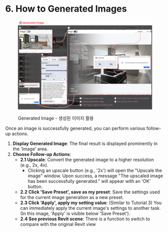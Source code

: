 # 6. How to Generated Images

<figure><img src="../../../.gitbook/assets/튜토리얼7 (2).png" alt=""><figcaption><p>Generated Image - 생성된 이미지 활용</p></figcaption></figure>

Once an image is successfully generated, you can perform various follow-up actions.

1. **Display Generated Image**: The final result is displayed prominently in the 'Image' area.
2. **Choose Follow-up Actions**:
   * **2.1 Upscale**: Convert the generated image to a higher resolution (e.g., 2x, 4x).
     * Clicking an upscale button (e.g., '2x') will open the "Upscale the image" window. Upon success, a message "The upscaled image has been successfully generated." will appear with an 'OK' button.
   * **2.2 Click 'Save Preset', save as my preset**: Save the settings used for the current image generation as a new preset.
   * **2.3 Click 'Apply', apply my setting value**: (Similar to Tutorial 3) You can immediately apply the current image's settings to another task. (In this image, 'Apply' is visible below 'Save Preset').
   * **2.4 See previous Revit scene**: There is a function to switch to compare with the original Revit view
